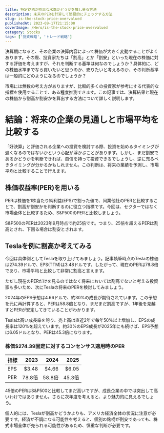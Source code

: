 ```yaml
---
title: 特定銘柄が割高な水準かどうかを推し量る方法
description: 未来のPERを計算して簡易的にチェックする方法
slug: is-the-stock-price-overvalued
publishedAt: 2023-09-17T21:15:00
coverImage: /Hero/is-the-stock-price-overvalued
category: Stocks
tags: ['投資戦略', 'トレード戦略']
---
```


決算期になると、その企業の決算内容によって株価が大きく変動することがよくあります。その際、投資家たちは「割高」とか「割安」といった現在の株価に対する評価を考えますが、それを判断する基準は何なのでしょうか？具体的に、どの株価水準までなら買いたいと思うのか、売りたいと考えるのか、その判断基準は一般的にどのようになるのでしょうか？

市場には無数の考え方がありますが、比較的多くの投資家が参考にする代表的な指標を使用することで、ある程度推測できます。この記事では、決算結果と現在の株価から割高か割安かを算出する方法について詳しく説明します。

# 結論：将来の企業の見通しと市場平均を比較する

「好決算」と評価される企業への投資を検討する際、投資を始めるタイミングが遅くなるのではないかという心配が浮かぶことがあります。しかし、まだ割安であるかどうかを判断できれば、自信を持って投資できるでしょうし、逆に売るべきタイミングが分かるかもしれません。この判断は、将来の業績を予測し、市場平均と比較することで行えます。

## 株価収益率(PER)を用いる

PERは株価を1株当たり純利益(EPS)で割った値で、同業他社のPERと比較することで、割高か割安かを判断するのに役立つ指標です。今回は、セクターではなく市場全体と比較するため、S&P500のPERと比較しましょう。

S&P500のPERは2023年9月時点で約25倍です。つまり、25倍を超えるPERは割高とされ、下回る場合は割安とされます。

## Teslaを例に割高か考えてみる

今回は具体例としてTeslaを取り上げてみましょう。記事執筆時点のTeslaの株価は274.39ドルで、EPS(TTM)は3.48ドルです。したがって、現在のPERは78.8倍であり、市場平均と比較して非常に割高と言えます。

ただし現在のPERだけを見るのではなく将来においては割高でないと考える投資家も多いため、次にTeslaの将来のPERを検討してみましょう。

2024年のEPS予想は4.66ドルで、約30%の成長が期待されています。この予想を元に再計算すると、PERは58.8倍となり、まだまだ割高ですが、1年後を見越すとPERが安定してきていることがわかります。

Teslaは高い成長率を誇り、売上高は直近2年で毎年50%以上増加し、EPSの成長率は120%を超えています。約30%のEPS成長が2025年にも続けば、EPS予想は6.05ドルとなり、PERは45.3倍になります。

### 株価$274.39固定に対するコンセンサス適用時のPER

| 指標 |   2023 |   2024 |   2025 |
| ---- | -----: | -----: | -----: |
| EPS  |  $3.48 |  $4.66 |  $6.05 |
| PER  | 78.8倍 | 58.8倍 | 45.3倍 |

45倍のPERはS&P500と比較してまだ高いですが、成長企業の中では突出して高いわけではありません。さらに次年度を考えると、より魅力的に見えるでしょう。

個人的には、Teslaが割高かどうかよりも、アメリカ経済全体の状況に注意が必要です。経済が不調になる可能性を考えると、個別の銘柄が割安であっても、株式市場全体が売られる可能性があるため、慎重な判断が必要です。
